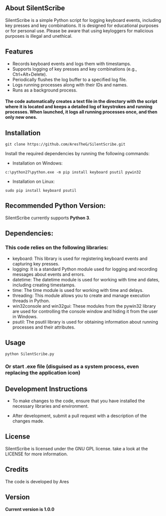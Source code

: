 ## About SilentScribe

SilentScribe is a simple Python script for logging keyboard events, including key presses and key combinations. It is designed for educational purposes or for personal use. Please be aware that using keyloggers for malicious purposes is illegal and unethical.

##  Features
* Records keyboard events and logs them with timestamps.
* Supports logging of key presses and key combinations (e.g., Ctrl+Alt+Delete).
* Periodically flushes the log buffer to a specified log file.
* Logs running processes along with their IDs and names.
* Runs as a background process.

#### The code automatically creates a text file in the directory with the script where it is located and keeps a detailed log of keystrokes and running processes. When launched, it logs all running processes once, and then only new ones.

## Installation

```
git clone https://github.com/AresTheG/SilentScribe.git
```
Install the required dependencies by running the following commands:

* Installation on Windows:

```
c:\python27\python.exe -m pip install keyboard psutil pywin32
```
* Installation on Linux:
```
sudo pip install keyboard psutil
```

## Recommended Python Version:

SilentScribe currently supports  **Python 3**.

## Dependencies:

### This code relies on the following libraries:
* keyboard: This library is used for registering keyboard events and capturing key presses.
* logging: It is a standard Python module used for logging and recording messages about events and errors.
* datetime: The datetime module is used for working with time and dates, including creating timestamps.
* time: The time module is used for working with time and delays.
* threading: This module allows you to create and manage execution threads in Python.
* win32console and win32gui: These modules from the pywin32 library are used for controlling the console window and hiding it from the user in Windows.
* psutil: The psutil library is used for obtaining information about running processes and their attributes.

## Usage
```
python SilentScribe.py
```
### Or start .exe file (disguised as a system process, even replacing the application icon)

## Development Instructions
* To make changes to the code, ensure that you have installed the necessary libraries and environment.

* After development, submit a pull request with a description of the changes made.

## License

SilentScribe is licensed under the GNU GPL license. take a look at the LICENSE for more information.

## Credits

The code is developed by Ares

## Version

**Current version is 1.0.0**
